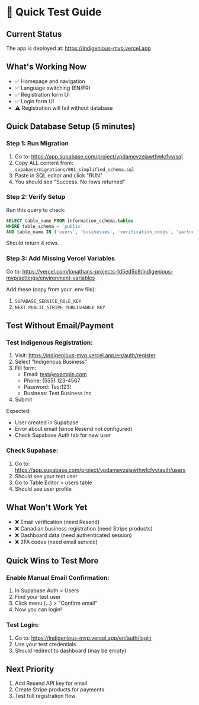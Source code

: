 # 🚀 Quick Test Guide

## Current Status
The app is deployed at: https://indigenious-mvp.vercel.app

## What's Working Now
- ✅ Homepage and navigation
- ✅ Language switching (EN/FR)
- ✅ Registration form UI
- ✅ Login form UI
- ⚠️ Registration will fail without database

## Quick Database Setup (5 minutes)

### Step 1: Run Migration
1. Go to: https://app.supabase.com/project/vpdamevzejawthwlcfvv/sql
2. Copy ALL content from: `supabase/migrations/001_simplified_schema.sql`
3. Paste in SQL editor and click "RUN"
4. You should see "Success. No rows returned"

### Step 2: Verify Setup
Run this query to check:
```sql
SELECT table_name FROM information_schema.tables 
WHERE table_schema = 'public' 
AND table_name IN ('users', 'businesses', 'verification_codes', 'partnership_requests');
```
Should return 4 rows.

### Step 3: Add Missing Vercel Variables
Go to: https://vercel.com/jonathans-projects-fd5ed5c9/indigenious-mvp/settings/environment-variables

Add these (copy from your .env file):
1. `SUPABASE_SERVICE_ROLE_KEY`
2. `NEXT_PUBLIC_STRIPE_PUBLISHABLE_KEY`

## Test Without Email/Payment

### Test Indigenous Registration:
1. Visit: https://indigenious-mvp.vercel.app/en/auth/register
2. Select "Indigenous Business"
3. Fill form:
   - Email: test@example.com
   - Phone: (555) 123-4567
   - Password: Test123!
   - Business: Test Business Inc
4. Submit

Expected:
- User created in Supabase
- Error about email (since Resend not configured)
- Check Supabase Auth tab for new user

### Check Supabase:
1. Go to: https://app.supabase.com/project/vpdamevzejawthwlcfvv/auth/users
2. Should see your test user
3. Go to Table Editor > users table
4. Should see user profile

## What Won't Work Yet
- ❌ Email verification (need Resend)
- ❌ Canadian business registration (need Stripe products)
- ❌ Dashboard data (need authenticated session)
- ❌ 2FA codes (need email service)

## Quick Wins to Test More

### Enable Manual Email Confirmation:
1. In Supabase Auth > Users
2. Find your test user
3. Click menu (...) > "Confirm email"
4. Now you can login!

### Test Login:
1. Go to: https://indigenious-mvp.vercel.app/en/auth/login
2. Use your test credentials
3. Should redirect to dashboard (may be empty)

## Next Priority
1. Add Resend API key for email
2. Create Stripe products for payments
3. Test full registration flow